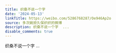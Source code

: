 ```yaml
---
title: 织桑不说一个字
date: '2024-05-13'
linkTitle: https://weibo.com/5286768287/Oe946Ap2o
source: 多次婉拒久保织织的微博
description: 织桑不说一个字  ...
disable_comments: true
---
```

织桑不说一个字  ...